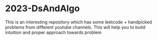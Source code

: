 # 2023-DsAndAlgo
This is an interesting repository which has some leetcode + handpicked problems from different youtube channels.
This will help you to build intuition and proper approach towards problem
